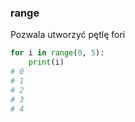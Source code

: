 ### range

Pozwala utworzyć pętlę fori

```python
for i in range(0, 5):
    print(i)
# 0
# 1
# 2
# 3
# 4
```